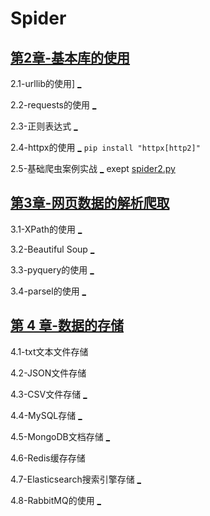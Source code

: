# Spider

## [第2章-基本库的使用](ch02/)

2.1-urllib的使用] [_](https://github.com/Python3WebSpider/UrllibTest)   

2.2-requests的使用 [_](https://github.com/Python3WebSpider/RequestsTest) 

2.3-正则表达式 [_](https://github.com/Python3WebSpider/RegexTest) 

2.4-httpx的使用 [_](https://github.com/Python3WebSpider/HttpxTest) `pip install "httpx[http2]"` 

2.5-基础爬虫案例实战 [_](https://github.com/Python3WebSpider/ScrapeSsr1)  exept [spider2.py](https://github.com/Python3WebSpider/ScrapeSsr1/blob/master/spider2.py) 

## [第3章-网页数据的解析爬取](ch03/)

3.1-XPath的使用 [_](https://github.com/Python3WebSpider/XPathTest) 

3.2-Beautiful Soup [_](https://github.com/Python3WebSpider/BeautifulSoupTest) 

3.3-pyquery的使用 [_](https://github.com/Python3WebSpider/PyQueryTest) 

3.4-parsel的使用 [_](https://github.com/Python3WebSpider/ParselTest) 

## [第 4 章-数据的存储](ch04/)

4.1-txt文本文件存储

4.2-JSON文件存储

4.3-CSV文件存储 [_](https://github.com/Python3WebSpider/FileStorageTest) 

4.4-MySQL存储 [_](https://github.com/Python3WebSpider/MySQLTest) 

4.5-MongoDB文档存储 [_](https://github.com/Python3WebSpider/MongoDBTest) 

4.6-Redis缓存存储

4.7-Elasticsearch搜索引擎存储 [_](https://github.com/Python3WebSpider/ElasticSearchTest) 

4.8-RabbitMQ的使用 [_](https://github.com/Python3WebSpider/RabbitMQTest) 
